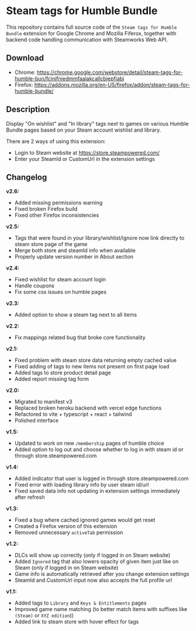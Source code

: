 # Steam tags for Humble Bundle

This repository contains full source code of the `Steam tags for Humble Bundle` extension for Google Chrome and Mozilla Fiferox, together with backend code handling communication with Steamworks Web API.

## Download

- Chrome: https://chrome.google.com/webstore/detail/steam-tags-for-humble-bun/fcinjfniedmmfaalakcallcbjepfiabi
- Firefox: https://addons.mozilla.org/en-US/firefox/addon/steam-tags-for-humble-bundle/

## Description

Display "On wishlist" and "In library" tags next to games on various Humble Bundle pages based on your Steam account wishlist and library.

There are 2 ways of using this extension:

- Login to Steam website at https://store.steampowered.com/
- Enter your SteamId or CustomUrl in the extension settings

## Changelog

**v2.6:**

- Added missing permissions warning
- Fixed broken Firefox build
- Fixed other Firefox inconsistencies

**v2.5:**

- Tags that were found in your library/wishlist/ignore now link directly to steam store page of the game
- Merge both store and steamId info when available
- Properly update version number in About section

**v2.4:**

- Fixed wishlist for steam account login
- Handle coupons
- Fix some css issues on humble pages

**v2.3:**

- Added option to show a steam tag next to all items

**v2.2:**

- Fix mappings related bug that broke core functionality

**v2.1:**

- Fixed problem with steam store data returning empty cached value
- Fixed adding of tags to new items not present on first page load
- Added tags to store product detail page
- Added report missing tag form

**v2.0:**

- Migrated to manifest v3
- Replaced broken heroku backend with vercel edge functions
- Refactored to vite + typescript + react + tailwind
- Polished interface

**v1.5:**

- Updated to work on new `/membership` pages of humble choice
- Added option to log out and choose whether to log in with steam id or through store.steampowered.com

**v1.4:**

- Added indicator that user is logged in through store.steampowered.com
- Fixed error with loading library info by user steam id/url
- Fixed saved data info not updating in extension settings immediately after refresh

**v1.3:**

- Fixed a bug where cached ignored games would get reset
- Created a Firefox version of this extension
- Removed unnecessary `activeTab` permission

**v1.2:**

- DLCs will show up correctly (only if logged in on Steam website)
- Added `Ignored` tag that also lowers opacity of given item just like on Steam (only if logged in on Steam website)
- Game info is automatically retrieved after you change extension settings
- SteamId and CustomUrl input now also accepts the full profile url

**v1.1:**

- Added tags to `Library` and `Keys & Entitlements` pages
- Improved game name matching (to better match items with suffixes like `(Steam)` or `XYZ edition`))
- Added link to steam store with hover effect for tags
